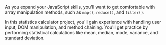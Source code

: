 As you expand your JavaScript skills, you'll want to get comfortable with array manipulation methods, such as `map()`, `reduce()`, and `filter()`.

In this statistics calculator project, you'll gain experience with handling user input, DOM manipulation, and method chaining. You'll get practice by performing statistical calculations like mean, median, mode, variance, and standard deviation.

